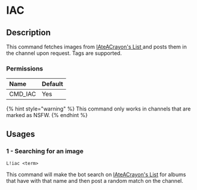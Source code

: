 # IAC

## Description <a id="description"></a>

This command fetches images from [IAteACrayon's List ](https://www.reddit.com/r/iateacrayon/)and posts them in the channel upon request. Tags are supported.

### Permissions <a id="permissions"></a>

| Name | Default |
| :--- | :--- |
| CMD\_IAC | Yes |

{% hint style="warning" %}
This command only works in channels that are marked as NSFW.
{% endhint %}

## Usages <a id="usages"></a>

### 1 - Searching for an image <a id="2-searching-for-an-image"></a>

```text
L!iac <term>
```

This command will make the bot search on [IAteACrayon's List](https://www.reddit.com/r/iateacrayon/) for albums that have with that name and then post a random match on the channel.

